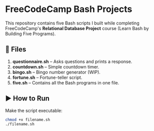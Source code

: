 # FreeCodeCamp Bash Projects

This repository contains five Bash scripts I built while completing FreeCodeCamp's **Relational Database Project** course (Learn Bash by Building Five Programs).

## 📂 Files
1. **questionnaire.sh** – Asks questions and prints a response.
2. **countdown.sh** – Simple countdown timer.
3. **bingo.sh** – Bingo number generator (WIP).
4. **fortune.sh** – Fortune-teller script.
5. **five.sh** – Contains all the Bash programs in one file.

## ▶️ How to Run
Make the script executable:
```bash
chmod +x filename.sh
./filename.sh
